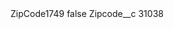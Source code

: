<?xml version="1.0" encoding="UTF-8"?>
<CustomMetadata xmlns="http://soap.sforce.com/2006/04/metadata" xmlns:xsi="http://www.w3.org/2001/XMLSchema-instance" xmlns:xsd="http://www.w3.org/2001/XMLSchema">
    <label>ZipCode1749</label>
    <protected>false</protected>
    <values>
        <field>Zipcode__c</field>
        <value xsi:type="xsd:string">31038</value>
    </values>
</CustomMetadata>
